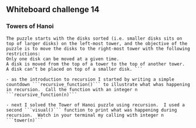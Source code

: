 ## Whiteboard challenge 14

### Towers of Hanoi

```The Towers of Hanoi is a mathematical puzzle where you have 3 towers and N disks of different sizes.
The puzzle starts with the disks sorted (i.e. smaller disks sits on top of larger disks) on the left-most tower, and the objective of the puzzle is to move the disks to the right-most tower with the following restrictions:
Only one disk can be moved at a given time.
A disk is moved from the top of a tower to the top of another tower.
A disk can’t be placed on top of a smaller disk. ```

- as the introduction to recursion I started by writing a simple countdown ```recursive_function()``` to illustrate what whas happening in recursion.  Call the function with an integer n ```recursive_function(n)``` 

- next I solved the Tower of Hanoi puzzle using recursion.  I used a second ```visual()``` function to print what was happening during recursion.  Watch in your terminal my calling with integer n ```tower(n)```